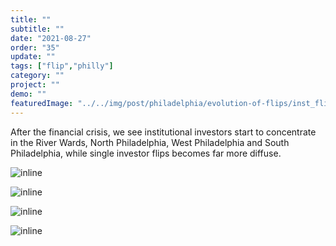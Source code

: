 ```yaml
---
title: "" 
subtitle: ""
date: "2021-08-27"
order: "35"
update: ""
tags: ["flip","philly"]
category: ""
project: ""
demo: ""
featuredImage: "../../img/post/philadelphia/evolution-of-flips/inst_flips_morans_17_18.png"
---
```


After the financial crisis, we see institutional investors start to concentrate in the River Wards, North Philadelphia, West Philadelphia and South Philadelphia, while single investor flips becomes far more diffuse.  

![inline]("/../../img/post/philadelphia/evolution-of-flips/inst_flips_morans_17_18.png")

![inline]("/../../img/post/philadelphia/evolution-of-flips/inst_flips_philadelphia_morans_legend.png")

![inline]("/../../img/post/philadelphia/evolution-of-flips/non_inst_flips_morans_17_18.png")

![inline]("/../../img/post/philadelphia/evolution-of-flips/non_inst_flips_philadelphia_morans_legend.png")
